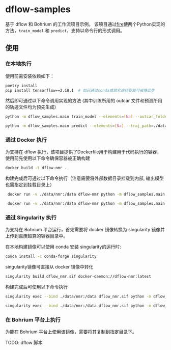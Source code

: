 # dflow-samples

基于 dflow 和 Bohrium 的工作流项目示例。
该项目通过[fire](https://github.com/google/python-fire)使两个Python实现的方法，`train_model` 和 `predict`，支持以命令行的形式调用。

## 使用

### 在本地执行
使用前需安装依赖如下：

```bash
poetry install
pip install tensorflow==2.10.1  # 如已通过conda或其它途径安装可省略此步
```

然后即可通过以下命令调用实现的方法 (其中训练所用的 outcar 文件和预测所用的轨迹文件均为预先生成)

```bash
python -m dflow_samples.main train_model --elements=[Na] --outcar_folders="['./data/nmr/p6322', './nmr/data/train/p63mcm']"

python -m dflow_samples.main predict --elements=[Na] --traj_path=./data/nmr/predict_fcshifts_example.xyz --model=./out/model 
```

### 通过 Docker 执行

为支持在 dflow 执行，该项目提供了Dockerfile用于构建用于代码执行的容器，使用前先使用以下命令确保容器被正确构建

```bash
docker build -t dflow-nmr .
```

构建完成后可通过以下命令执行（注意需要将外部数据目录挂载到内部, 输出模型也需指定到挂载目录上）

```bash
 docker run -v ./data/nmr:/data dflow-nmr python -m dflow_samples.main train_model --elements=[Na] --outcar_folders="['/data/train/p6322', '/data/train/p63mcm']" --out_dir /data/out

 docker run -v ./data/nmr:/data dflow-nmr python -m dflow_samples.main predict --elements=[Na] --traj_path=/data/predict_fcshifts_example.xyz --model=/data/out/model
```

### 通过 Singularity 执行

为支持在 Bohrium 平台运行，首先需要将 docker 镜像转换为 singularity 镜像并上传到嘉庚超算的容器目录中。

在本地构建镜像可以使用 conda 安装 singularity的运行时:
```bash
conda install -c conda-forge singularity
```

singularity镜像可直接从 docker 镜像中转化

```bash
singularity build dflow_nmr.sif docker-daemon://dflow-nmr:latest
```

构建完成后可使用以下命令执行

```bash
singularity exec --bind ./data/nmr:/data dflow_nmr.sif python -m dflow_samples.main train_model --elements=[Na] --outcar_folders="['/data/train/p6322', '/data/train/p63mcm']" --out_dir /data/out

singularity exec --bind ./data/nmr:/data dflow_nmr.sif python -m dflow_samples.main predict --elements=[Na] --traj_path=/data/predict_fcshifts_example.xyz --model=/data/out/model
```


### 在 Bohrium 平台上执行

为能在 Bohrium 平台上使用该镜像，需要将其复制到指定目录下。

TODO: dflow 脚本
